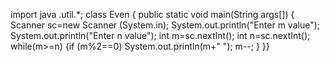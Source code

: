 import java .util.*;
class Even
{ 
public static void main(String args[])
{ Scanner sc=new Scanner (System.in);
System.out.println("Enter m value");
System.out.println("Enter n value");
int m=sc.nextInt();
int n=sc.nextInt();
while(m>=n)
{if (m%2==0)
	System.out.println(m+" ");
m--;
	 }
	  }}
